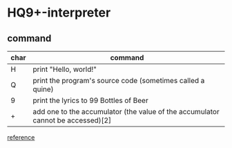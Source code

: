 # HQ9+-interpreter
## command
|char|command|
---|---
|H|print "Hello, world!"|
|Q|print the program's source code (sometimes called a quine)|
|9|print the lyrics to 99 Bottles of Beer|
|+|add one to the accumulator (the value of the accumulator cannot be accessed)[2]|

[reference](https://simple.wikipedia.org/wiki/HQ9%2B)
